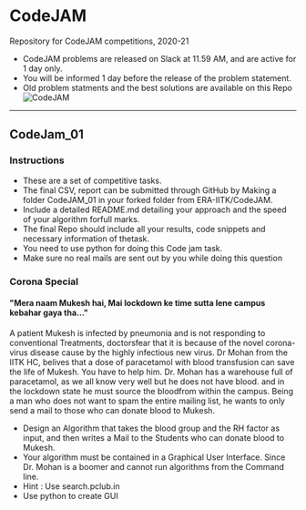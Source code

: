 # CodeJAM
Repository for CodeJAM competitions, 2020-21
- CodeJAM problems are released on Slack at 11.59 AM, and are active for 1 day only. 
- You will be informed 1 day before the release of the problem statement. 
- Old problem statments and the best solutions are available on this Repo 
![CodeJAM](https://github.com/ERA-IITK/CodeJAM/blob/master/codeJAM.png)

---
## CodeJam_01

### Instructions
- These are a set of competitive tasks.
- The final CSV, report can be submitted through GitHub by Making a folder CodeJAM_01 in your forked folder from ERA-IITK/CodeJAM.
- Include a detailed README.md detailing your approach and the speed of your algorithm forfull marks.
- The final Repo should include all your results, code snippets and necessary information of thetask.
- You need to use python for doing this Code jam task.
- Make sure no real mails are sent out by you while doing this question

### Corona Special
#### "Mera naam Mukesh hai, Mai lockdown ke time sutta lene campus kebahar gaya tha..."

A patient Mukesh is infected by pneumonia and is not responding to conventional Treatments, doctorsfear that it is because of the novel corona-virus disease cause by the highly infectious new virus.  Dr Mohan from the IITK HC, belives that a dose of paracetamol with blood transfusion can save the life of Mukesh.  You have to help him.  Dr.  Mohan has a warehouse full of paracetamol, as we all know very well but he does not have blood.  and in the lockdown state he must source the bloodfrom within the campus.  Being a man who does not want to spam the entire mailing list, he wants to only send a mail to those who can donate blood to Mukesh.
- Design an Algorithm that takes the blood group and the RH factor as input, and then writes a Mail to the Students who can donate blood to Mukesh.
- Your algorithm must be contained in a Graphical User Interface.  Since Dr.  Mohan is a boomer and cannot run algorithms from the Command line.
- Hint : Use search.pclub.in
- Use python to create GUI
